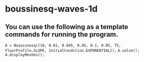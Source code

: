 # boussinesq-waves-1d

## You can use the following as a template commands for running the program.
`A = Boussinesq([10, 0.01, 0.045, 0.45, 0.1, 0.05, 75, FloorProfile.SLOPE, InitialCondition.EXPONENTIAL]);`
`A.solve();`
`A.displayMeshes();`
